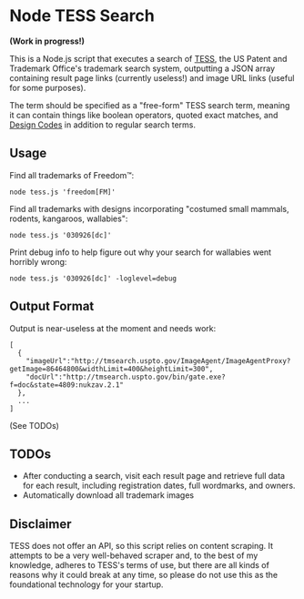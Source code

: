 Node TESS Search
==============================

**(Work in progress!)**

This is a Node.js script that executes a search of <a href="http://www.uspto.gov/trademarks-application-process/search-trademark-database">TESS</a>,
the US Patent and Trademark Office's trademark search system, outputting a JSON array containing result page links
(currently useless!) and image URL links (useful for some purposes).

The term should be specified as a "free-form" TESS search term, meaning it can contain things like boolean operators, quoted exact matches,
and <a href="http://tess2.uspto.gov/tmdb/dscm/index.htm">Design Codes</a> in addition to regular search terms.


Usage
--------

Find all trademarks of Freedom™:

`node tess.js 'freedom[FM]'`

Find all trademarks with designs incorporating "costumed small mammals, rodents, kangaroos, wallabies":

`node tess.js '030926[dc]'`

Print debug info to help figure out why your search for wallabies went horribly wrong:

`node tess.js '030926[dc]' -loglevel=debug`


Output Format
---------------

Output is near-useless at the moment and needs work:

```
[
  {
    "imageUrl":"http://tmsearch.uspto.gov/ImageAgent/ImageAgentProxy?getImage=86464800&widthLimit=400&heightLimit=300",
    "docUrl":"http://tmsearch.uspto.gov/bin/gate.exe?f=doc&state=4809:nukzav.2.1"
  },
  ...
]
```

(See TODOs)


TODOs
---------

 * After conducting a search, visit each result page and retrieve full data for each result, including registration
   dates, full wordmarks, and owners.
 * Automatically download all trademark images


Disclaimer
-----------

TESS does not offer an API, so this script relies on content scraping. It attempts to be a very well-behaved
scraper and, to the best of my knowledge, adheres to TESS's terms of use, but there are all kinds of reasons why
it could break at any time, so please do not use this as the foundational technology for your startup.
